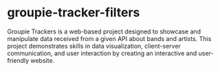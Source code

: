 # groupie-tracker-filters
Groupie Trackers is a web-based project designed to showcase and manipulate data received from a given API about bands and artists. This project demonstrates skills in data visualization, client-server communication, and user interaction by creating an interactive and user-friendly website.

